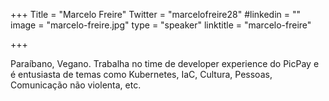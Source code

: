+++
Title = "Marcelo Freire"
Twitter = "marcelofreire28"
#linkedin = "" 
image = "marcelo-freire.jpg"
type = "speaker"
linktitle = "marcelo-freire"

+++

Paraíbano, Vegano. Trabalha no time de developer experience do PicPay e é entusiasta de temas como Kubernetes, IaC, Cultura, Pessoas, Comunicação não violenta, etc.
